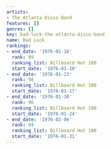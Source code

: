 ```yaml
---
artists:
- The Atlanta Disco Band
features: []
genres: []
key: bad-luck-the-atlanta-disco-band
name: Bad Luck
rankings:
- end_date: '1976-01-16'
  rank: 99
  ranking_list: Billboard Hot 100
  start_date: '1976-01-10'
- end_date: '1976-01-23'
  rank: 98
  ranking_list: Billboard Hot 100
  start_date: '1976-01-17'
- end_date: '1976-01-30'
  rank: 96
  ranking_list: Billboard Hot 100
  start_date: '1976-01-24'
- end_date: '1976-02-06'
  rank: 94
  ranking_list: Billboard Hot 100
  start_date: '1976-01-31'
---
```


